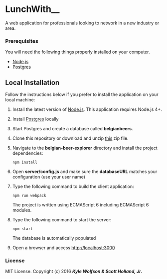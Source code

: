 # LunchWith__

A web application for professionals looking to network in a new industry or area.


### Prerequisites

You will need the following things properly installed on your computer.

* [Node.js](https://nodejs.org/en/download/)
* [Postgres](https://www.postgresql.org/)


## Local Installation

Follow the instructions below if you prefer to install the application on your local machine:

1. Install the latest version of [Node.js](https://nodejs.org). This application requires Node.js 4+.

1. Install [Postgres](http://www.postgresql.org/) locally

1. Start Postgres and create a database called **belgianbeers**.

1. Clone this repository or download and unzip [this](https://github.com/ccoenraets/belgian-beer-explorer/archive/master.zip) zip file.

1. Navigate to the **belgian-beer-explorer** directory and install the project dependencies:

    ```
    npm install
    ```

1. Open **server/config.js** and make sure the **databaseURL** matches your configuration (use your user name)

1. Type the following command to build the client application:

    ```
    npm run webpack
    ```

    The project is written using ECMAScript 6 including ECMAScript 6 modules.

1. Type the following command to start the server:

    ```
    npm start
    ```

    The database is automatically populated

1. Open a browser and access [http://localhost:3000](http://localhost:3000)


### License

MIT License. Copyright (c) 2016 **_Kyle Wolfson & Scott Holland, Jr._**
